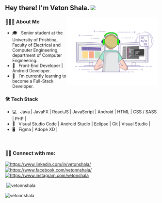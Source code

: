 <h2> Hey there! I'm Veton Shala. <img src="https://github.com/souvikguria98/souvikguria98/blob/master/Hi.gif" width="25"></h2>
<img align="right" alt="GIF" src="https://raw.githubusercontent.com/devSouvik/devSouvik/master/gif3.gif" width="300"/>

<h3> 👨🏻‍💻 About Me </h3>

- 🎓 &nbsp; Senior student at the University of Prishtina, Faculty of Electrical and Computer Engineering, department of Computer Engineering.
- 💼 &nbsp; Front-End Developer | Android Developer.
- 🔭 &nbsp; I’m currently learning to become a Full-Stack Developer.

<h3>🛠 Tech Stack</h3>

- 💻 &nbsp; Java | JavaFX | ReactJS | JavaScript | Android | HTML | CSS / SASS | PHP |
- 🔧 &nbsp; Visual Studio Code | Android Studio |  Eclipse | Git | Visual Studio | 
- 🖥 &nbsp; Figma | Adope XD | 

<br>
<h3 align="left">🤝🏻 Connect with me:</h3>
<p align="left">
<a href="https://linkedin.com/in/https://www.linkedin.com/in/vetonshala/" target="blank"><img align="center" src="https://cdn.jsdelivr.net/npm/simple-icons@3.0.1/icons/linkedin.svg" alt="https://www.linkedin.com/in/vetonshala/" height="30" width="40" /></a>
<a href="https://fb.com/https://www.facebook.com/vetonnshala/" target="blank"><img align="center" src="https://cdn.jsdelivr.net/npm/simple-icons@3.0.1/icons/facebook.svg" alt="https://www.facebook.com/vetonnshala/" height="30" width="40" /></a>
<a href="https://instagram.com/https://www.instagram.com/vetonshala" target="blank"><img align="center" src="https://cdn.jsdelivr.net/npm/simple-icons@3.0.1/icons/instagram.svg" alt="https://www.instagram.com/vetonshala" height="30" width="40" /></a>
</p>


<p>&nbsp;<img align="center" src="https://github-readme-stats.vercel.app/api?username=vetonnshala&show_icons=true&locale=en" alt="vetonnshala" /></p>

<p><img align="center" src="https://github-readme-streak-stats.herokuapp.com/?user=vetonnshala&" alt="vetonnshala" /></p>

